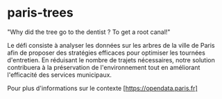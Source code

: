 # paris-trees
"Why did the tree go to the dentist ? To get a root canal!"


Le défi consiste à analyser les données sur les arbres de la ville de Paris afin de proposer des stratégies efficaces pour optimiser les tournées d'entretien. En réduisant le nombre de trajets nécessaires, notre solution contribuera à la préservation de l'environnement tout en améliorant l'efficacité des services municipaux.

Pour plus d'informations sur le contexte [https://opendata.paris.fr]
